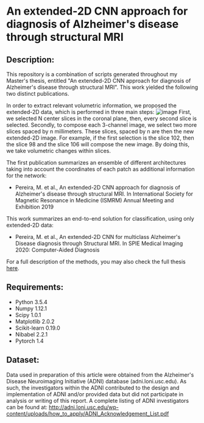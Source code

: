 # An extended-2D CNN approach for diagnosis of Alzheimer's disease through structural MRI

## Description:
This repository is a combination of scripts generated throughout my Master's thesis, entitled "An extended-2D CNN approach for diagnosis of Alzheimer's disease through structural MRI". This work yielded the following two distinct publications.


In order to extract relevant volumetric information, we proposed the extended-2D data, which is performed in three main steps:
![image](https://github.com/mariecpereira/extension-2D-CNN/blob/master/images/25D_modf1.png)
First, we selected N center slices in the coronal plane, then, every second slice is selected. Secondly, to compose each 3-channel image, we select two more slices spaced by n millimeters. These slices, spaced by n are then the new extended-2D image. For example, if the first selection is the slice 102, then the slice 98 and the slice 106 will compose the new image. By doing this, we take volumetric changes within slices.


The first publication summarizes an ensemble of different architectures taking into account the coordinates of each patch as additional information for the network:

- Pereira, M. et al., An extended-2D CNN approach for diagnosis of Alzheimer's disease through structural MRI. In International Society for Magnetic Resonance in Medicine (ISMRM) Annual Meeting and Exhibition 2019

This work summarizes an end-to-end solution for classification, using only extended-2D data:

- Pereira, M. et al., An extended-2D CNN for multiclass Alzheimer's Disease diagnosis through Structural MRI. In SPIE Medical Imaging 2020: Computer-Aided Diagnosis

For a full description of the methods, you may also check the full thesis [here](http://repositorio.unicamp.br/bitstream/REPOSIP/334116/1/Pereira_MarianaEugeniaDeCarvalho_M.pdf).

## Requirements:
- Python 3.5.4
- Numpy 1.12.1
- Scipy 1.0.1
- Matplotlib 2.0.2
- Scikit-learn 0.19.0
- Nibabel 2.2.1
- Pytorch 1.4

## Dataset:
Data used in preparation of this article were obtained from the Alzheimer's Disease Neuroimaging Initiative (ADNI) database (adni.loni.usc.edu). As such, the investigators within the ADNI contributed to the design and implementation of ADNI and/or provided data but did not participate in analysis or writing of this report. A complete listing of ADNI investigators can be found at: http://adni.loni.usc.edu/wp-content/uploads/how_to_apply/ADNI_Acknowledgement_List.pdf
